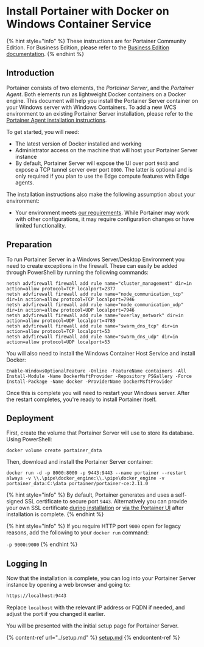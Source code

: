 # Install Portainer with Docker on Windows Container Service

{% hint style="info" %}
These instructions are for Portainer Community Edition. For Business Edition, please refer to the [Business Edition documentation](https://docs.portainer.io/v/be-2.7/).
{% endhint %}

## Introduction

Portainer consists of two elements, the _Portainer Server_, and the _Portainer Agent_. Both elements run as lightweight Docker containers on a Docker engine. This document will help you install the Portainer Server container on your Windows server with Windows Containers. To add a new WCS environment to an existing Portainer Server installation, please refer to the [Portainer Agent installation instructions](../../agent/docker/wcs.md).

To get started, you will need:

* The latest version of Docker installed and working
* Administrator access on the machine that will host your Portainer Server instance
* By default, Portainer Server will expose the UI over port `9443` and expose a TCP tunnel server over port `8000`. The latter is optional and is only required if you plan to use the Edge compute features with Edge agents.

The installation instructions also make the following assumption about your environment:

* Your environment meets [our requirements](../../../requirements-and-prerequisites.md). While Portainer may work with other configurations, it may require configuration changes or have limited functionality.

## Preparation

To run Portainer Server in a Windows Server/Desktop Environment you need to create exceptions in the firewall. These can easily be added through PowerShell by running the following commands:

```
netsh advfirewall firewall add rule name="cluster_management" dir=in action=allow protocol=TCP localport=2377
netsh advfirewall firewall add rule name="node_communication_tcp" dir=in action=allow protocol=TCP localport=7946
netsh advfirewall firewall add rule name="node_communication_udp" dir=in action=allow protocol=UDP localport=7946
netsh advfirewall firewall add rule name="overlay_network" dir=in action=allow protocol=UDP localport=4789
netsh advfirewall firewall add rule name="swarm_dns_tcp" dir=in action=allow protocol=TCP localport=53
netsh advfirewall firewall add rule name="swarm_dns_udp" dir=in action=allow protocol=UDP localport=53
```

You will also need to install the Windows Container Host Service and install Docker:

```
Enable-WindowsOptionalFeature -Online -FeatureName containers -All
Install-Module -Name DockerMsftProvider -Repository PSGallery -Force
Install-Package -Name docker -ProviderName DockerMsftProvider
```

Once this is complete you will need to restart your Windows server. After the restart completes, you're ready to install Portainer itself.

## Deployment

First, create the volume that Portainer Server will use to store its database. Using PowerShell:

```
docker volume create portainer_data
```

Then, download and install the Portainer Server container:

```aspnet
docker run -d -p 8000:8000 -p 9443:9443 --name portainer --restart always -v \\.\pipe\docker_engine:\\.\pipe\docker_engine -v portainer_data:C:\data portainer/portainer-ce:2.11.0
```

{% hint style="info" %}
By default, Portainer generates and uses a self-signed SSL certificate to secure port `9443`. Alternatively you can provide your own SSL certificate [during installation](../../../../advanced/ssl.md#docker-standalone) or [via the Portainer UI](../../../../admin/settings/#ssl-certificate) after installation is complete.
{% endhint %}

{% hint style="info" %}
If you require HTTP port `9000` open for legacy reasons, add the following to your `docker run` command:

`-p 9000:9000`
{% endhint %}

## Logging In

Now that the installation is complete, you can log into your Portainer Server instance by opening a web browser and going to:

```bash
https://localhost:9443
```

Replace `localhost` with the relevant IP address or FQDN if needed, and adjust the port if you changed it earlier.

You will be presented with the initial setup page for Portainer Server.

{% content-ref url="../setup.md" %}
[setup.md](../setup.md)
{% endcontent-ref %}
